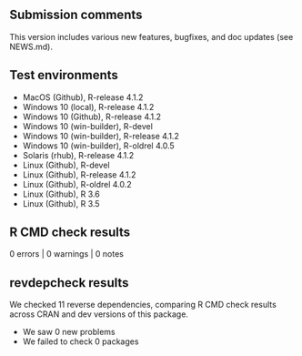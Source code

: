 ## Submission comments
This version includes various new features, bugfixes, and doc updates (see NEWS.md).

## Test environments
* MacOS (Github), R-release 4.1.2
* Windows 10 (local), R-release 4.1.2
* Windows 10 (Github), R-release 4.1.2
* Windows 10 (win-builder), R-devel
* Windows 10 (win-builder), R-release 4.1.2
* Windows 10 (win-builder), R-oldrel 4.0.5
* Solaris (rhub), R-release 4.1.2
* Linux (Github), R-devel
* Linux (Github), R-release 4.1.2
* Linux (Github), R-oldrel 4.0.2
* Linux (Github), R 3.6
* Linux (Github), R 3.5

## R CMD check results
0 errors | 0 warnings | 0 notes

## revdepcheck results

We checked 11 reverse dependencies, comparing R CMD check results across CRAN and dev versions of this package.

 * We saw 0 new problems
 * We failed to check 0 packages

